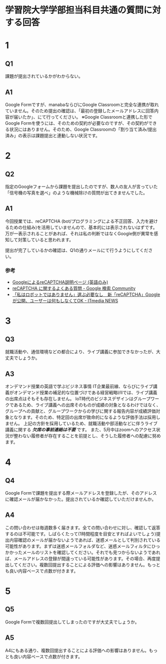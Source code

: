 # 学習院大学学部担当科目共通の質問に対する回答

# 1
## Q1
課題が提出されているかがわからない。
## A1
Google Formですが、manabaならびにGoogle Classroomと完全な連携が取れていません。そのため提出の確認は、「最初の登録したメールアドレスに回答内容が届いたか」、にて行ってください。
※Google Classroomと連携した形でGoogle Formを使うには、そのための契約が必要なのですが、その契約ができる状況にはありません。そのため、Google Classroomの「割り当て済み/提出済み」の表示は課題提出と連動しない状況です。

# 2
## Q2
指定のGoogleフォームから課題を提出したのですが、数人の友人が言っていた「信号機の写真を選べ」のような機械除けの質問が出てきませんでした。

## A1
今回授業では、reCAPTCHA (bot/プログラミングによる不正回答、入力を避けるための仕組み)を活用していませんので、基本的には表示されないはずです。万が一表示されることがあれば、それは私の判断ではなくGoogle側が異常を感知して対策していると思われます。

提出が完了しているかの確認は、Q1の通りメールにて行うようにしてください。

### 参考
- [GoogleによるreCAPTCHA説明ページ (英語のみ)](https://support.google.com/recaptcha/?hl=en)
- [reCAPTCHA に関するよくある質問 \- Google 検索 Community](https://support.google.com/websearch/thread/2145243?hl=ja)
- [「私はロボットではありません」選ぶ必要なし　新「reCAPTCHA」Googleが公開、ユーザーは何もしなくてOK \- ITmedia NEWS](https://www.itmedia.co.jp/news/articles/1810/30/news109.html)

# 3
## Q3
就職活動や、通信環境などの都合により、ライブ講義に参加できなかったが、大丈夫でしょうか。

## A3
オンデマンド授業の英語で学ぶビジネス事情 IT企業最前線、ならびにライブ講義がオンデマンド授業の補足的な位置づけである経営戦略I/IIでは、ライブ講義の出席点はそもそも存在しません。
IoT時代のビジネスデザインはグループワークであるため、ライブ講義への出席そのものが成績の対象となるわけではなく、グループへの貢献と、グループワークからの学びに関する報告内容が成績評価対象となります。そのため、特定回の出席が致命的になるような評価手法は採用しません。
上記の方針を採用しているため、就職活動や部活動などに伴うライブ講義に関する *__欠席の事前連絡は不要__* です。
また、5月中はzoomへのアクセス状況が整わない履修者が存在することを前提とし、そうした履修者への配慮に努めます。

# 4
## Q4
Google Formで課題を提出する際メールアドレスを登録したが、そのアドレスに確認メールが届かなかった。提出されているか確認していただけませんか。

## A4
この問い合わせは毎週数多く届きます。全ての問い合わせに対し、確認して返答するのは不可能です。しばらくたって(1時間程度を目安とすればよいでしょう)提出内容確認のメールが届かないようであれば、迷惑メールとして判別されている可能性があります。まずは迷惑メールフォルダなど、迷惑メールフィルタにひっかかったメールのリストを確認してください。それでも見つからないようであれば、メールアドレスの登録が間違っている可能性があります。その場合、再度提出してください。複数回提出することによる評価への影響はありません。もっとも良い内容ベースで点数が付きます。

# 5
## Q5
Google Formで複数回提出してしまったのですが大丈夫でしょうか。

## A5
A4にもある通り、複数回提出することによる評価への影響はありません。もっとも良い内容ベースで点数が付きます。

